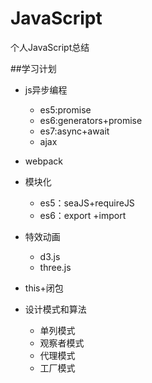 # JavaScript
个人JavaScript总结

##学习计划
- js异步编程
  - es5:promise
  - es6:generators+promise
  - es7:async+await
  - ajax
  
- webpack

  
  
 - 模块化
   - es5：seaJS+requireJS
   - es6：export +import
   
   
  - 特效动画
    - d3.js
    - three.js
    
    
  - this+闭包
  
  
  
  - 设计模式和算法
    - 单列模式
    - 观察者模式
    - 代理模式
    - 工厂模式
  
  